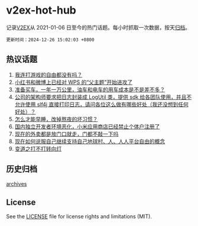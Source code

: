 # v2ex-hot-hub

 记录[V2EX](https://www.v2ex.com/)从 2021-01-06 日至今的热门话题。每小时抓取一次数据，按天[归档](archives)。

`更新时间：2024-12-26 15:02:03 +0800`

## 热议话题

1. [我连打游戏的自由都没有吗？](https://www.v2ex.com/t/1100399)
1. [小红书和微博上已经对 WPS 的“父主题”开始进攻了](https://www.v2ex.com/t/1100203)
1. [准备买车，一年一万公里，油车和电车的用车成本是不是差不多？](https://www.v2ex.com/t/1100341)
1. [公司的架构师要求把日志封装成 LogUtil 类，提供 sdk 给各团队使用，并且不允许使用 slf4j 直接打印日志，请问各位这么做有哪些好处（我还没想到任何好处）？](https://www.v2ex.com/t/1100354)
1. [怎么才能早睡，改掉熬夜的坏习惯？](https://www.v2ex.com/t/1100202)
1. [国内独立开发者环境恶化，小米应用商店已经禁止个体户注册了](https://www.v2ex.com/t/1100236)
1. [现在的外卖都是放门口就走，门都不敲一下吗](https://www.v2ex.com/t/1100344)
1. [现在如何说服自己继续支持自己地球村、人、人人平台自由的概念](https://www.v2ex.com/t/1100345)
1. [变道之打不打转向灯](https://www.v2ex.com/t/1100288)

## 历史归档

[archives](archives)

## License

See the [LICENSE](LICENSE) file for license rights and limitations (MIT).
